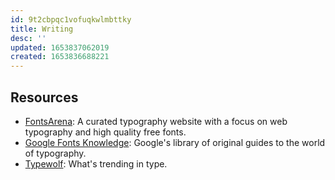 ```yaml
---
id: 9t2cbpqc1vofuqkwlmbttky
title: Writing
desc: ''
updated: 1653837062019
created: 1653836688221
---
```


## Resources

- [FontsArena](https://fontsarena.com): A curated typography website with a focus on web typography and high quality free fonts.
- [Google Fonts Knowledge](https://fonts.google.com/knowledge): Google's library of original guides to the world of typography.
- [Typewolf](https://www.typewolf.com): What's trending in type.
